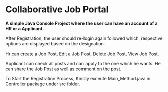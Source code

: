# Collaborative Job Portal

<b> A simple Java Console Project where the user can have an account of a HR or a Applicant. </b>

After Registration, the user should re-login again followed which, respective options are displayed based on the designation.

Hr can create a Job Post, Edit a Job Post, Delete Job Post, View Job Post.

Applicant can check all posts and can apply to the one which he wants. He can share the Job Post as well as comment on the post.

To Start the Registration Process, Kindly exceute Main_Method.java in Controller package under src folder. 
